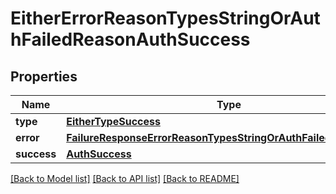 # EitherErrorReasonTypesStringOrAuthFailedReasonAuthSuccess

## Properties
Name | Type | Description | Notes
------------ | ------------- | ------------- | -------------
**type** | [**EitherTypeSuccess**](EitherTypeSuccess.md) |  | 
**error** | [**FailureResponseErrorReasonTypesStringOrAuthFailedReasonError**](FailureResponseErrorReasonTypesStringOrAuthFailedReasonError.md) |  | 
**success** | [**AuthSuccess**](AuthSuccess.md) |  | 

[[Back to Model list]](../README.md#documentation-for-models) [[Back to API list]](../README.md#documentation-for-api-endpoints) [[Back to README]](../README.md)


